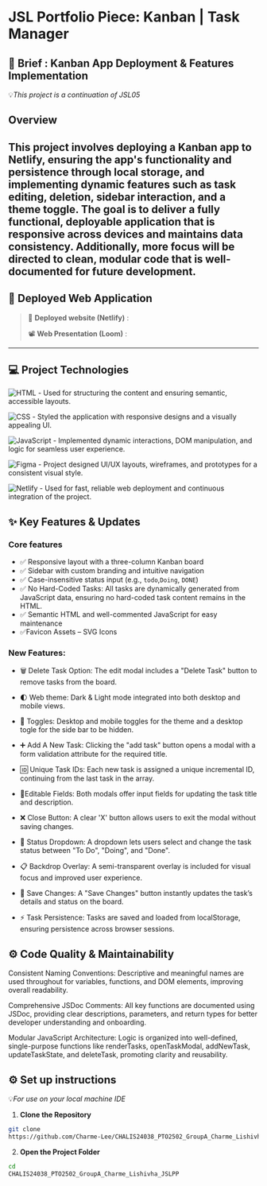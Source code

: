 # JSL Portfolio Piece: Kanban | Task Manager

## 🚀 Brief : Kanban App Deployment & Features Implementation

💡*This project is a continuation of JSL05*

## Overview

## This project involves **deploying a Kanban app to Netlify**, ensuring the app's functionality and persistence through local storage, and implementing dynamic features such as task editing, deletion, sidebar interaction, and a theme toggle. The goal is to deliver a fully functional, deployable application that is responsive across devices and maintains data consistency. Additionally, more focus will be directed to **clean, modular code** that is well-documented for future development.

## 📡 Deployed Web Application

> 🚀 **Deployed website (Netlify)** :
>
> 📽️ **Web Presentation (Loom)** :

---

## 💻 Project Technologies

![HTML](https://img.shields.io/badge/HTML5-E34F26?logo=html5&logoColor=white) - Used for structuring the content and ensuring semantic, accessible layouts.

![CSS](https://img.shields.io/badge/CSS3-1572B6?logo=css3&logoColor=white) - Styled the application with responsive designs and a visually appealing UI.

![JavaScript](https://img.shields.io/badge/JavaScript-ES6+-F7DF1E?logo=javascript&logoColor=black) - Implemented dynamic interactions, DOM manipulation, and logic for seamless user experience.

![Figma](https://img.shields.io/badge/Figma-F24E1E?logo=figma&logoColor=white) - Project designed UI/UX layouts, wireframes, and prototypes for a consistent visual style.

![Netlify](https://img.shields.io/badge/Netlify-00C7B7?logo=netlify&logoColor=white) - Used for fast, reliable web deployment and continuous integration of the project.

## ✨ Key Features & Updates

### Core features

- ✅ Responsive layout with a three-column Kanban board
- ✅ Sidebar with custom branding and intuitive navigation
- ✅ Case-insensitive status input (e.g., `todo`,`Doing`, `DONE`)
- ✅ No Hard-Coded Tasks: All tasks are dynamically generated from JavaScript data, ensuring no hard-coded task content remains in the HTML.
- ✅ Semantic HTML and well-commented JavaScript for easy maintenance
- ✅Favicon Assets – SVG Icons

### New Features:

- 🗑️ Delete Task Option: The edit modal includes a "Delete Task" button to remove tasks from the board.

- 🌓 Web theme: Dark & Light mode integrated into both desktop and mobile views.

- 🔘 Toggles: Desktop and mobile toggles for the theme and a desktop togle for the side bar to be hidden.

- ➕ Add A New Task: Clicking the "add task" button opens a modal with a form validation attribute for the required title.

- 🆔 Unique Task IDs: Each new task is assigned a unique incremental ID, continuing from the last task in the array.

- 📝Editable Fields: Both modals offer input fields for updating the task title and description.

- ❌ Close Button: A clear 'X' button allows users to exit the modal without saving changes.

- 🔽 Status Dropdown: A dropdown lets users select and change the task status between "To Do", "Doing", and "Done".

- 📋 Backdrop Overlay: A semi-transparent overlay is included for visual focus and improved user experience.

- 💾 Save Changes: A "Save Changes" button instantly updates the task’s details and status on the board.

- ⚡ Task Persistence: Tasks are saved and loaded from localStorage, ensuring persistence across browser sessions.

## ⚙️ Code Quality & Maintainability

Consistent Naming Conventions: Descriptive and meaningful names are used throughout for variables, functions, and DOM elements, improving overall readability.

Comprehensive JSDoc Comments: All key functions are documented using JSDoc, providing clear descriptions, parameters, and return types for better developer understanding and onboarding.

Modular JavaScript Architecture: Logic is organized into well-defined, single-purpose functions like renderTasks, openTaskModal, addNewTask, updateTaskState, and deleteTask, promoting clarity and reusability.

## ⚙️ Set up instructions

💡*For use on your local machine IDE*

1. **Clone the Repository**

```bash
git clone
https://github.com/Charme-Lee/CHALIS24038_PTO2502_GroupA_Charme_Lishivha_JSLPP.git
```

2. **Open the Project Folder**

```bash
cd
CHALIS24038_PTO2502_GroupA_Charme_Lishivha_JSLPP
```

